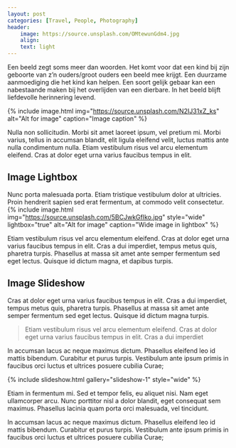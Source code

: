 ```yaml
---
layout: post
categories: [Travel, People, Photography]
header:
    image: https://source.unsplash.com/OMtewunGdm4.jpg
    align:
    text: light
---
```


Een beeld zegt soms meer dan woorden. Het komt voor dat een kind bij zijn geboorte van z’n ouders/groot ouders een beeld mee krijgt. Een duurzame aanmoediging die het kind kan helpen.
Een soort gelijk gebaar kan een nabestaande maken bij het overlijden van een dierbare. In het beeld blijft liefdevolle herinnering levend.

{% include image.html img="https://source.unsplash.com/N2IJ31xZ_ks" alt="Alt for image" caption="Image caption" %}

Nulla non sollicitudin. Morbi sit amet laoreet ipsum, vel pretium mi. Morbi varius, tellus in accumsan blandit, elit ligula eleifend velit, luctus mattis ante nulla condimentum nulla. Etiam vestibulum risus vel arcu elementum eleifend. Cras at dolor eget urna varius faucibus tempus in elit.

## Image Lightbox
Nunc porta malesuada porta. Etiam tristique vestibulum dolor at ultricies. Proin hendrerit sapien sed erat fermentum, at commodo velit consectetur.
{% include image.html img="https://source.unsplash.com/5BCJwkGfIko.jpg" style="wide" lightbox="true" alt="Alt for image" caption="Wide image in lightbox" %}

Etiam vestibulum risus vel arcu elementum eleifend. Cras at dolor eget urna varius faucibus tempus in elit. Cras a dui imperdiet, tempus metus quis, pharetra turpis. Phasellus at massa sit amet ante semper fermentum sed eget lectus. Quisque id dictum magna, et dapibus turpis.

## Image Slideshow
Cras at dolor eget urna varius faucibus tempus in elit. Cras a dui imperdiet, tempus metus quis, pharetra turpis. Phasellus at massa sit amet ante semper fermentum sed eget lectus. Quisque id dictum magna turpis.

> Etiam vestibulum risus vel arcu elementum eleifend. Cras at dolor eget urna varius faucibus tempus in elit. Cras a dui imperdiet

In accumsan lacus ac neque maximus dictum. Phasellus eleifend leo id mattis bibendum. Curabitur et purus turpis. Vestibulum ante ipsum primis in faucibus orci luctus et ultrices posuere cubilia Curae;

{% include slideshow.html gallery="slideshow-1" style="wide" %}

Etiam in fermentum mi. Sed et tempor felis, eu aliquet nisi. Nam eget ullamcorper arcu. Nunc porttitor nisl a dolor blandit, eget consequat sem maximus. Phasellus lacinia quam porta orci malesuada, vel tincidunt.

In accumsan lacus ac neque maximus dictum. Phasellus eleifend leo id mattis bibendum. Curabitur et purus turpis. Vestibulum ante ipsum primis in faucibus orci luctus et ultrices posuere cubilia Curae;
